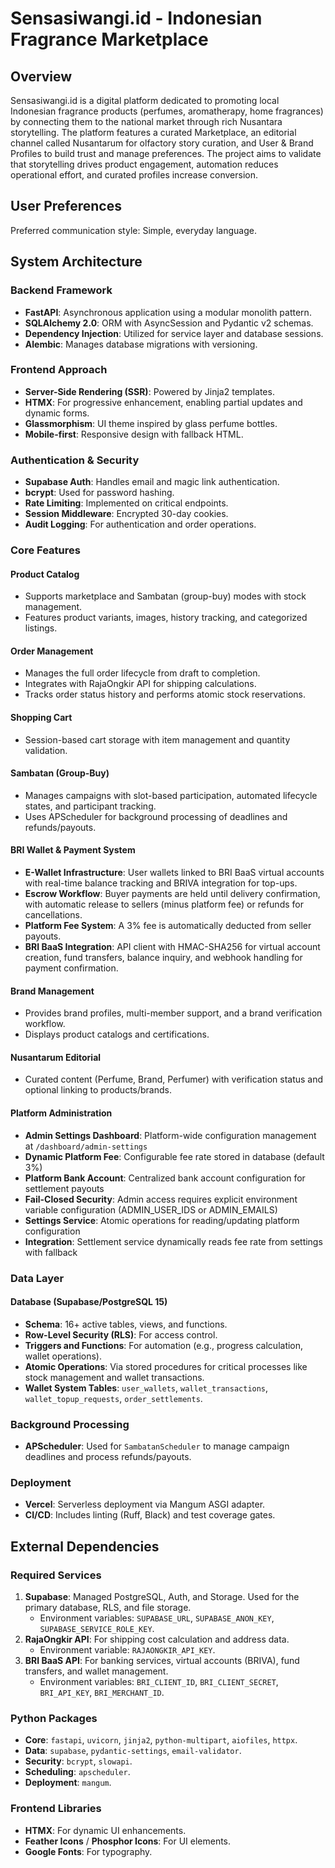 # Sensasiwangi.id - Indonesian Fragrance Marketplace

## Overview

Sensasiwangi.id is a digital platform dedicated to promoting local Indonesian fragrance products (perfumes, aromatherapy, home fragrances) by connecting them to the national market through rich Nusantara storytelling. The platform features a curated Marketplace, an editorial channel called Nusantarum for olfactory story curation, and User & Brand Profiles to build trust and manage preferences. The project aims to validate that storytelling drives product engagement, automation reduces operational effort, and curated profiles increase conversion.

## User Preferences

Preferred communication style: Simple, everyday language.

## System Architecture

### Backend Framework
- **FastAPI**: Asynchronous application using a modular monolith pattern.
- **SQLAlchemy 2.0**: ORM with AsyncSession and Pydantic v2 schemas.
- **Dependency Injection**: Utilized for service layer and database sessions.
- **Alembic**: Manages database migrations with versioning.

### Frontend Approach
- **Server-Side Rendering (SSR)**: Powered by Jinja2 templates.
- **HTMX**: For progressive enhancement, enabling partial updates and dynamic forms.
- **Glassmorphism**: UI theme inspired by glass perfume bottles.
- **Mobile-first**: Responsive design with fallback HTML.

### Authentication & Security
- **Supabase Auth**: Handles email and magic link authentication.
- **bcrypt**: Used for password hashing.
- **Rate Limiting**: Implemented on critical endpoints.
- **Session Middleware**: Encrypted 30-day cookies.
- **Audit Logging**: For authentication and order operations.

### Core Features

#### Product Catalog
- Supports marketplace and Sambatan (group-buy) modes with stock management.
- Features product variants, images, history tracking, and categorized listings.

#### Order Management
- Manages the full order lifecycle from draft to completion.
- Integrates with RajaOngkir API for shipping calculations.
- Tracks order status history and performs atomic stock reservations.

#### Shopping Cart
- Session-based cart storage with item management and quantity validation.

#### Sambatan (Group-Buy)
- Manages campaigns with slot-based participation, automated lifecycle states, and participant tracking.
- Uses APScheduler for background processing of deadlines and refunds/payouts.

#### BRI Wallet & Payment System
- **E-Wallet Infrastructure**: User wallets linked to BRI BaaS virtual accounts with real-time balance tracking and BRIVA integration for top-ups.
- **Escrow Workflow**: Buyer payments are held until delivery confirmation, with automatic release to sellers (minus platform fee) or refunds for cancellations.
- **Platform Fee System**: A 3% fee is automatically deducted from seller payouts.
- **BRI BaaS Integration**: API client with HMAC-SHA256 for virtual account creation, fund transfers, balance inquiry, and webhook handling for payment confirmation.

#### Brand Management
- Provides brand profiles, multi-member support, and a brand verification workflow.
- Displays product catalogs and certifications.

#### Nusantarum Editorial
- Curated content (Perfume, Brand, Perfumer) with verification status and optional linking to products/brands.

#### Platform Administration
- **Admin Settings Dashboard**: Platform-wide configuration management at `/dashboard/admin-settings`
- **Dynamic Platform Fee**: Configurable fee rate stored in database (default 3%)
- **Platform Bank Account**: Centralized bank account configuration for settlement payouts
- **Fail-Closed Security**: Admin access requires explicit environment variable configuration (ADMIN_USER_IDS or ADMIN_EMAILS)
- **Settings Service**: Atomic operations for reading/updating platform configuration
- **Integration**: Settlement service dynamically reads fee rate from settings with fallback

### Data Layer

#### Database (Supabase/PostgreSQL 15)
- **Schema**: 16+ active tables, views, and functions.
- **Row-Level Security (RLS)**: For access control.
- **Triggers and Functions**: For automation (e.g., progress calculation, wallet operations).
- **Atomic Operations**: Via stored procedures for critical processes like stock management and wallet transactions.
- **Wallet System Tables**: `user_wallets`, `wallet_transactions`, `wallet_topup_requests`, `order_settlements`.

### Background Processing
- **APScheduler**: Used for `SambatanScheduler` to manage campaign deadlines and process refunds/payouts.

### Deployment
- **Vercel**: Serverless deployment via Mangum ASGI adapter.
- **CI/CD**: Includes linting (Ruff, Black) and test coverage gates.

## External Dependencies

### Required Services
1.  **Supabase**: Managed PostgreSQL, Auth, and Storage. Used for the primary database, RLS, and file storage.
    -   Environment variables: `SUPABASE_URL`, `SUPABASE_ANON_KEY`, `SUPABASE_SERVICE_ROLE_KEY`.
2.  **RajaOngkir API**: For shipping cost calculation and address data.
    -   Environment variable: `RAJAONGKIR_API_KEY`.
3.  **BRI BaaS API**: For banking services, virtual accounts (BRIVA), fund transfers, and wallet management.
    -   Environment variables: `BRI_CLIENT_ID`, `BRI_CLIENT_SECRET`, `BRI_API_KEY`, `BRI_MERCHANT_ID`.

### Python Packages
-   **Core**: `fastapi`, `uvicorn`, `jinja2`, `python-multipart`, `aiofiles`, `httpx`.
-   **Data**: `supabase`, `pydantic-settings`, `email-validator`.
-   **Security**: `bcrypt`, `slowapi`.
-   **Scheduling**: `apscheduler`.
-   **Deployment**: `mangum`.

### Frontend Libraries
-   **HTMX**: For dynamic UI enhancements.
-   **Feather Icons** / **Phosphor Icons**: For UI elements.
-   **Google Fonts**: For typography.